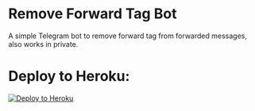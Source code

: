 # Remove Forward Tag Bot

A simple Telegram bot to remove forward tag from forwarded messages, also works in private.


# Deploy to Heroku:
<p align="left"><a href="https://heroku.com/deploy"> <img src="https://www.herokucdn.com/deploy/button.svg" alt="Deploy to Heroku" /></a></p>

